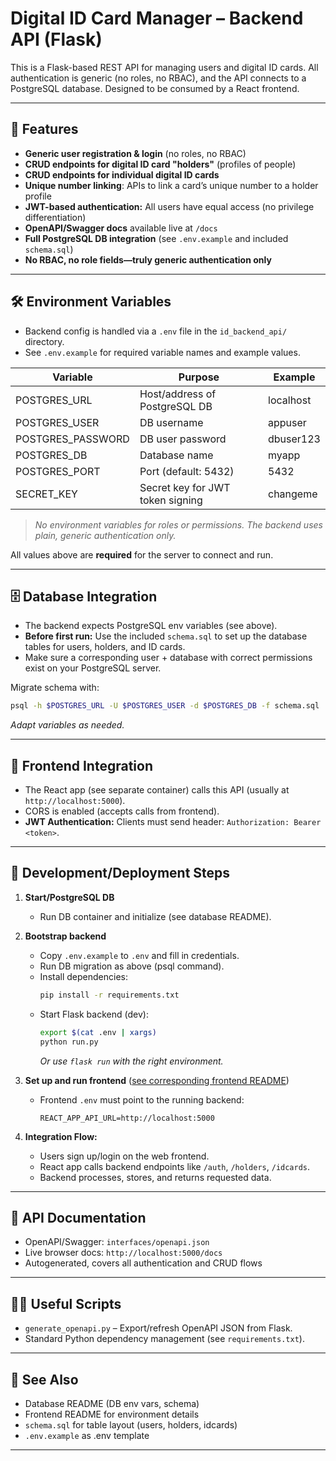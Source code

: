 # Digital ID Card Manager – Backend API (Flask)

This is a Flask-based REST API for managing users and digital ID cards. All authentication is generic (no roles, no RBAC), and the API connects to a PostgreSQL database. Designed to be consumed by a React frontend.

---

## 🚀 Features

- **Generic user registration & login** (no roles, no RBAC)
- **CRUD endpoints for digital ID card "holders"** (profiles of people)
- **CRUD endpoints for individual digital ID cards**
- **Unique number linking**: APIs to link a card’s unique number to a holder profile
- **JWT-based authentication:** All users have equal access (no privilege differentiation)
- **OpenAPI/Swagger docs** available live at `/docs`
- **Full PostgreSQL DB integration** (see `.env.example` and included `schema.sql`)
- **No RBAC, no role fields—truly generic authentication only**

---

## 🛠 Environment Variables

- Backend config is handled via a `.env` file in the `id_backend_api/` directory.
- See `.env.example` for required variable names and example values.

| Variable           | Purpose                                | Example      |
|--------------------|----------------------------------------|--------------|
| POSTGRES_URL       | Host/address of PostgreSQL DB          | localhost    |
| POSTGRES_USER      | DB username                            | appuser      |
| POSTGRES_PASSWORD  | DB user password                       | dbuser123    |
| POSTGRES_DB        | Database name                          | myapp        |
| POSTGRES_PORT      | Port (default: 5432)                   | 5432         |
| SECRET_KEY         | Secret key for JWT token signing       | changeme     |

> _No environment variables for roles or permissions. The backend uses plain, generic authentication only._

All values above are **required** for the server to connect and run.

---

## 🗄️ Database Integration

- The backend expects PostgreSQL env variables (see above).
- **Before first run:** Use the included `schema.sql` to set up the database tables for users, holders, and ID cards.
- Make sure a corresponding user + database with correct permissions exist on your PostgreSQL server.

Migrate schema with:
```bash
psql -h $POSTGRES_URL -U $POSTGRES_USER -d $POSTGRES_DB -f schema.sql
```
_Adapt variables as needed._

---

## 🔗 Frontend Integration

- The React app (see separate container) calls this API (usually at `http://localhost:5000`).
- CORS is enabled (accepts calls from frontend).
- **JWT Authentication:** Clients must send header: `Authorization: Bearer <token>`.

---

## 🚦 Development/Deployment Steps

1. **Start/PostgreSQL DB**  
   - Run DB container and initialize (see database README).

2. **Bootstrap backend**  
   - Copy `.env.example` to `.env` and fill in credentials.
   - Run DB migration as above (psql command).
   - Install dependencies:
      ```bash
      pip install -r requirements.txt
      ```
   - Start Flask backend (dev):
      ```bash
      export $(cat .env | xargs)
      python run.py
      ```
      _Or use `flask run` with the right environment._

3. **Set up and run frontend** ([see corresponding frontend README](../id_card_frontend/))
   - Frontend `.env` must point to the running backend:
      ```
      REACT_APP_API_URL=http://localhost:5000
      ```

4. **Integration Flow:**
   - Users sign up/login on the web frontend.
   - React app calls backend endpoints like `/auth`, `/holders`, `/idcards`.
   - Backend processes, stores, and returns requested data.

---

## 📝 API Documentation

- OpenAPI/Swagger: `interfaces/openapi.json`
- Live browser docs: `http://localhost:5000/docs`
- Autogenerated, covers all authentication and CRUD flows

---

## 👩‍💻 Useful Scripts

- `generate_openapi.py` – Export/refresh OpenAPI JSON from Flask.
- Standard Python dependency management (see `requirements.txt`).

---

## 👀 See Also

- Database README (DB env vars, schema)
- Frontend README for environment details
- `schema.sql` for table layout (users, holders, idcards)
- `.env.example` as .env template

---

